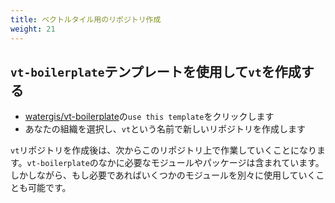 ```yaml
---
title: ベクトルタイル用のリポジトリ作成
weight: 21
---
```


## `vt-boilerplate`テンプレートを使用して`vt`を作成する

- [watergis/vt-boilerplate](https://github.com/watergis/vt-boilerplate)の`use this template`をクリックします
- あなたの組織を選択し、`vt`という名前で新しいリポジトリを作成します

`vt`リポジトリを作成後は、次からこのリポジトリ上で作業していくことになります。`vt-boilerplate`のなかに必要なモジュールやパッケージは含まれています。しかしながら、もし必要であればいくつかのモジュールを別々に使用していくことも可能です。